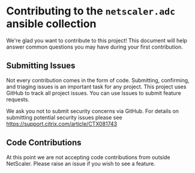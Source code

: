 # Contributing to the `netscaler.adc` ansible collection

We're glad you want to contribute to this project! This document will help answer common questions you may have during your first contribution.

## Submitting Issues

Not every contribution comes in the form of code. Submitting, confirming, and triaging issues is an important task for any project. This project uses GitHub to track all project issues. You can use Issues to submit feature requests.

We ask you not to submit security concerns via GitHub. For details on submitting potential security issues please see <https://support.citrix.com/article/CTX081743>

## Code Contributions 
At this point we are not accepting code contributions from outside NetScaler. Please raise an issue if you wish to see a feature.
